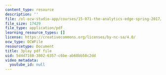 ```yaml
---
content_type: resource
description: ''
file: /ol-ocw-studio-app/courses/15-071-the-analytics-edge-spring-2017/5d4d718838026357c6beab68bb58c2dd_lm_qReHVm0A.pdf
file_size: 17429
file_type: application/pdf
learning_resource_types: []
license: https://creativecommons.org/licenses/by-nc-sa/4.0/
ocw_type: OCWFile
resourcetype: Document
title: 3play pdf file
uid: 5d4d7188-3802-6357-c6be-ab68bb58c2dd
video_metadata:
  youtube_id: null
---
```

